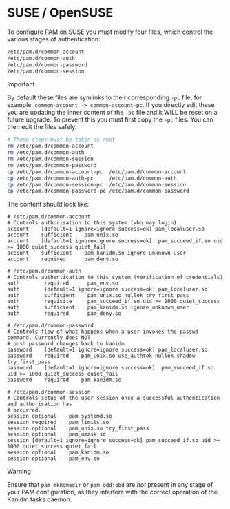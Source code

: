 # SUSE / OpenSUSE

To configure PAM on SUSE you must modify four files, which control the various stages of
authentication:

```bash
/etc/pam.d/common-account
/etc/pam.d/common-auth
/etc/pam.d/common-password
/etc/pam.d/common-session
```

> [!IMPORTANT]
>
> By default these files are symlinks to their corresponding `-pc` file, for example,
> `common-account -> common-account-pc`. If you directly edit these you are updating the inner
> content of the `-pc` file and it WILL be reset on a future upgrade. To prevent this you must first
> copy the `-pc` files. You can then edit the files safely.

```bash
# These steps must be taken as root
rm /etc/pam.d/common-account
rm /etc/pam.d/common-auth
rm /etc/pam.d/common-session
rm /etc/pam.d/common-password
cp /etc/pam.d/common-account-pc  /etc/pam.d/common-account
cp /etc/pam.d/common-auth-pc     /etc/pam.d/common-auth
cp /etc/pam.d/common-session-pc  /etc/pam.d/common-session
cp /etc/pam.d/common-password-pc /etc/pam.d/common-password
```

The content should look like:

```text
# /etc/pam.d/common-account
# Controls authorisation to this system (who may login)
account    [default=1 ignore=ignore success=ok] pam_localuser.so
account    sufficient    pam_unix.so
account    [default=1 ignore=ignore success=ok]  pam_succeed_if.so uid >= 1000 quiet_success quiet_fail
account    sufficient    pam_kanidm.so ignore_unknown_user
account    required      pam_deny.so

# /etc/pam.d/common-auth
# Controls authentication to this system (verification of credentials)
auth        required      pam_env.so
auth        [default=1 ignore=ignore success=ok] pam_localuser.so
auth        sufficient    pam_unix.so nullok try_first_pass
auth        requisite     pam_succeed_if.so uid >= 1000 quiet_success
auth        sufficient    pam_kanidm.so ignore_unknown_user
auth        required      pam_deny.so

# /etc/pam.d/common-password
# Controls flow of what happens when a user invokes the passwd command. Currently does NOT
# push password changes back to kanidm
password    [default=1 ignore=ignore success=ok] pam_localuser.so
password    required    pam_unix.so use_authtok nullok shadow try_first_pass
password    [default=1 ignore=ignore success=ok]  pam_succeed_if.so uid >= 1000 quiet_success quiet_fail
password    required    pam_kanidm.so

# /etc/pam.d/common-session
# Controls setup of the user session once a successful authentication and authorisation has
# occurred.
session optional    pam_systemd.so
session required    pam_limits.so
session optional    pam_unix.so try_first_pass
session optional    pam_umask.so
session [default=1 ignore=ignore success=ok] pam_succeed_if.so uid >= 1000 quiet_success quiet_fail
session optional    pam_kanidm.so
session optional    pam_env.so
```

> [!WARNING]
>
> Ensure that `pam_mkhomedir` or `pam_oddjobd` are _not_ present in any stage of your
> PAM configuration, as they interfere with the correct operation of the Kanidm tasks daemon.
